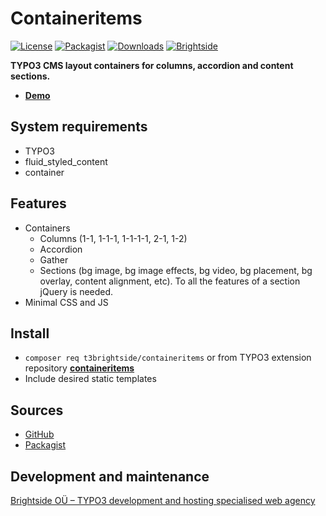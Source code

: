 # Containeritems
[![License](https://poser.pugx.org/t3brightside/containeritems/license)](LICENSE.txt)
[![Packagist](https://img.shields.io/packagist/v/t3brightside/containeritems.svg?style=flat)](https://packagist.org/packages/t3brightside/containeritems)
[![Downloads](https://poser.pugx.org/t3brightside/containeritems/downloads)](https://packagist.org/packages/t3brightside/containeritems)
[![Brightside](https://img.shields.io/badge/by-t3brightside.com-orange.svg?style=flat)](https://t3brightside.com)

**TYPO3 CMS layout containers for columns, accordion and content sections.**

- **[Demo](https://microtemplate.t3brightside.com)**


## System requirements

- TYPO3
- fluid_styled_content
- container

## Features
- Containers
    - Columns (1-1, 1-1-1, 1-1-1-1, 2-1, 1-2)
    - Accordion
    - Gather
    - Sections (bg image, bg image effects, bg video, bg placement, bg overlay, content alignment, etc). To all the features of a section jQuery is needed.
- Minimal CSS and JS

## Install
- `composer req t3brightside/containeritems` or from TYPO3 extension repository **[containeritems](https://extensions.typo3.org/extension/containeritems/)**
- Include desired static templates

## Sources
- [GitHub](https://github.com/t3brightside/containeritems)
- [Packagist](https://packagist.org/packages/t3brightside/containeritems)

## Development and maintenance
[Brightside OÜ – TYPO3 development and hosting specialised web agency](https://t3brightside.com/)
